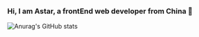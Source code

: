 ### Hi, I am Astar, a frontEnd web developer from China 👋

![Anurag's GitHub stats](https://github-readme-stats.vercel.app/api?username=hello-astar&count_private=true&show_icons=true&theme=radical)

<!--
**hello-astar/hello-astar** is a ✨ _special_ ✨ repository because its `README.md` (this file) appears on your GitHub profile.

Here are some ideas to get you started:

- 🔭 I’m currently working on ...
- 🌱 I’m currently learning ...
- 👯 I’m looking to collaborate on ...
- 🤔 I’m looking for help with ...
- 💬 Ask me about ...
- 📫 How to reach me: ...
- 😄 Pronouns: ...
- ⚡ Fun fact: ...
-->
